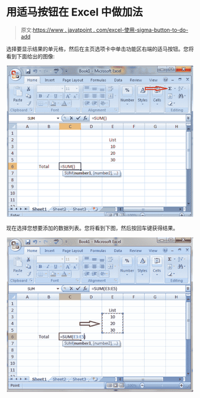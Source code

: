 # 用适马按钮在 Excel 中做加法

> 原文:[https://www . javatpoint . com/excel-使用-sigma-button-to-do-add](https://www.javatpoint.com/excel-using-sigma-button-to-do-addition)

选择要显示结果的单元格，然后在主页选项卡中单击功能区右端的适马按钮。您将看到下面给出的图像:

![How to do addition using sigma button in Excel](img/781532f7711f7fd2271fff2bf2ee87cb.png)

现在选择您想要添加的数据列表。您将看到下图，然后按回车键获得结果。

![How to do addition using sigma button in Excel 2](img/84038283fc56b573553e16cdc38c774a.png)